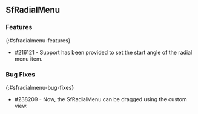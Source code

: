 ## SfRadialMenu

### Features
{:#sfradialmenu-features}

* \#216121 - Support has been provided to set the start angle of the radial menu item.

### Bug Fixes
{:#sfradialmenu-bug-fixes}

* \#238209 - Now, the SfRadialMenu can be dragged using the custom view.